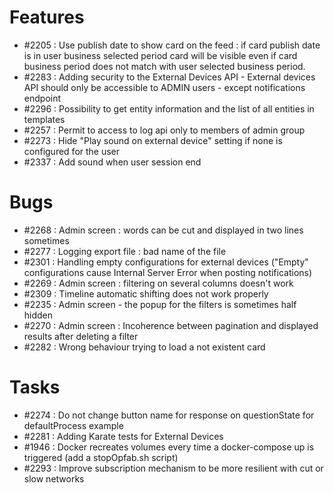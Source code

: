 # Features

* #2205 : Use publish date to show card on the feed : if card publish date is in user business selected period card will be visible even if card business period does not match with user selected business period.
* #2283 : Adding security to the External Devices API - External devices API should only be accessible to ADMIN users - except notifications endpoint 
* #2296 : Possibility to get entity information and the list of all entities in templates
* #2257 : Permit to access to log api only to members of admin group
* #2273 : Hide "Play sound on external device" setting if none is configured for the user
* #2337 : Add sound when user session end


# Bugs

* #2268 : Admin screen : words can be cut and displayed in two lines sometimes
* #2277 : Logging export file : bad name of the file
* #2301 : Handling empty configurations for external devices ("Empty" configurations cause Internal Server Error when posting notifications)
* #2269 : Admin screen : filtering on several columns doesn't work
* #2309 : Timeline automatic shifting does not work properly
* #2235 : Admin screen - the popup for the filters is sometimes half hidden
* #2270 : Admin screen : Incoherence between pagination and displayed results after deleting a filter
* #2282 : Wrong behaviour trying to load a not existent card


# Tasks

* #2274 : Do not change button name for response on questionState for defaultProcess example
* #2281 : Adding Karate tests for External Devices
* #1946 : Docker recreates volumes every time a docker-compose up is triggered (add a stopOpfab.sh script)
* #2293 : Improve subscription mechanism to be more resilient with cut or slow networks


